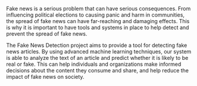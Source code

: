 
Fake news is a serious problem that can have serious consequences. From influencing political elections to causing panic and harm in communities, the spread of fake news can have far-reaching and damaging effects. This is why it is important to have tools and systems in place to help detect and prevent the spread of fake news.

The Fake News Detection project aims to provide a tool for detecting fake news articles. By using advanced machine learning techniques, our system is able to analyze the text of an article and predict whether it is likely to be real or fake. This can help individuals and organizations make informed decisions about the content they consume and share, and help reduce the impact of fake news on society.
